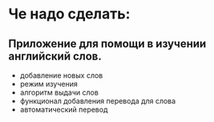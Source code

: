 # Че надо сделать:

## Приложение для помощи в изучении английский слов.

- добавление новых слов
- режим изучения
- алгоритм выдачи слов
- функционал добавления перевода для слова
- автоматический перевод
